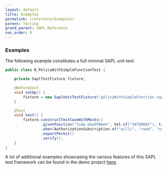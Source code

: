 ```yaml
---
layout: default
title: Examples
permalink: /reference/Examples/
parent: Testing
grand_parent: SAPL Reference
nav_order: 8
---
```


### Examples

The following example constitutes a full minimal SAPL unit test:

```java
public class B_PolicyWithSimpleFunctionTest {

    private SaplTestFixture fixture;

    @BeforeEach
    void setUp() {
        fixture = new SaplUnitTestFixture("policyWithSimpleFunction.sapl");
    }

    @Test
    void test() {
        fixture.constructTestCaseWithMocks()
                .givenFunction("time.dayOfWeek", Val.of("SATURDAY"), times(1))
                .when(AuthorizationSubscription.of("willi", "read", "something"))
                .expectPermit()
                .verify();
    }
}
```

A lot of additional examples showcasing the various features of this SAPL test framework can be found in the demo project [here](https://github.com/heutelbeck/sapl-demos/tree/master/sapl-demo-testing/src/test/java/io/sapl/test).
